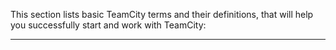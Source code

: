 [//]: # (title: Concepts)
[//]: # (auxiliary-id: Concepts)

This section lists basic TeamCity terms and their definitions, that will help you successfully start and work with TeamCity:

<toc/>

__ __